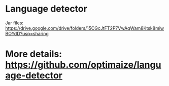 # Language detector
Jar files: https://drive.google.com/drive/folders/15CGcJtFT2P7VwAqWam8Ktsk8miwBOYdD?usp=sharing
# More details: https://github.com/optimaize/language-detector
